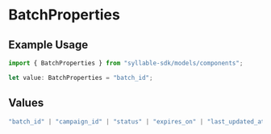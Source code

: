 # BatchProperties

## Example Usage

```typescript
import { BatchProperties } from "syllable-sdk/models/components";

let value: BatchProperties = "batch_id";
```

## Values

```typescript
"batch_id" | "campaign_id" | "status" | "expires_on" | "last_updated_at"
```